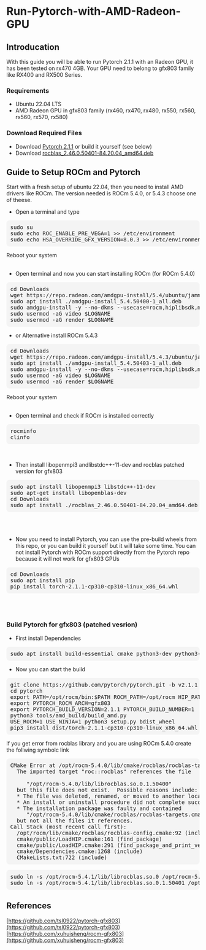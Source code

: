 # Run-Pytorch-with-AMD-Radeon-GPU

## Introducation
With this guide you will be able to run Pytorch 2.1.1 with an Radeon GPU, it has been tested on rx470 4GB. Your GPU need to belong to gfx803 family like RX400 and RX500 Series. 

### Requirements
- Ubuntu 22.04 LTS
- AMD Radeon GPU in gfx803 family (rx460, rx470, rx480, rx550, rx560, rx560, rx570, rx580)

### Download Required Files
- Download [Pytorch 2.1.1](https://drive.google.com/file/d/1Tkyqe8VxUPkpf_jLZRzJphKNlW5Cqixi/view?usp=sharing) or build it yourself (see below)
- Download [rocblas_2.46.0.50401-84.20.04_amd64.deb](https://github.com/xuhuisheng/rocm-gfx803/releases/tag/rocm541)


## Guide to Setup ROCm and Pytorch

Start with a fresh setup of ubuntu 22.04, then you need to install AMD drivers like ROCm. The version needed is ROCm 5.4.0, or 5.4.3 choose one of theese.
- Open a terminal and type
<pre style="background-color: #f4f4f4; padding: 10px; border-radius: 8px;">
sudo su
sudo echo ROC_ENABLE_PRE_VEGA=1 >> /etc/environment
sudo echo HSA_OVERRIDE_GFX_VERSION=8.0.3 >> /etc/environment
</pre>
Reboot your system <br /><br />


- Open terminal and now you can start installing ROCm (for ROCm 5.4.0)

<pre style="background-color: #f4f4f4; padding: 10px; border-radius: 8px;">
cd Downloads
wget https://repo.radeon.com/amdgpu-install/5.4/ubuntu/jammy/amdgpu-install_5.4.50400-1_all.deb
sudo apt install ./amdgpu-install_5.4.50400-1_all.deb
sudo amdgpu-install -y --no-dkms --usecase=rocm,hiplibsdk,mlsdk
sudo usermod -aG video $LOGNAME
sudo usermod -aG render $LOGNAME
</pre>

- or Alternative install ROCm 5.4.3
<pre style="background-color: #f4f4f4; padding: 10px; border-radius: 8px;">
cd Downloads
wget https://repo.radeon.com/amdgpu-install/5.4.3/ubuntu/jammy/amdgpu-install_5.4.50403-1_all.deb
sudo apt install ./amdgpu-install_5.4.50403-1_all.deb
sudo amdgpu-install -y --no-dkms --usecase=rocm,hiplibsdk,mlsdk
sudo usermod -aG video $LOGNAME
sudo usermod -aG render $LOGNAME
</pre>
Reboot your system<br /><br />

- Open terminal and check if ROCm is installed correctly
  
<pre style="background-color: #f4f4f4; padding: 10px; border-radius: 8px;">
rocminfo
clinfo
</pre>  
<br />

 - Then install libopenmpi3 andlibstdc++-11-dev and rocblas patched version for gfx803

<pre style="background-color: #f4f4f4; padding: 10px; border-radius: 8px;">
sudo apt install libopenmpi3 libstdc++-11-dev
sudo apt-get install libopenblas-dev
cd Downloads
sudo apt install ./rocblas_2.46.0.50401-84.20.04_amd64.deb 
</pre><br /><br />  

- Now you need to install Pytorch, you can use the pre-build wheels from this repo, or you can build it yourself but it will take some time. You can not install Pytorch with ROCm support directly from the Pytorch repo because it will not work for gfx803 GPUs
  
<pre style="background-color: #f4f4f4; padding: 10px; border-radius: 8px;">
cd Downloads
sudo apt install pip
pip install torch-2.1.1-cp310-cp310-linux_x86_64.whl
</pre><br /><br />  


### Build Pytorch for gfx803 (patched vesrion)
- First install Dependencies
<pre style="background-color: #f4f4f4; padding: 10px; border-radius: 8px;">
sudo apt install build-essential cmake python3-dev python3-numpy ninja-build libomp-dev libcurl4-openssl-dev libgflags-dev libgoogle-glog-dev libssl-dev libyaml-cpp-dev git
</pre>
- Now you can start the build
<pre style="background-color: #f4f4f4; padding: 10px; border-radius: 8px;">
git clone https://github.com/pytorch/pytorch.git -b v2.1.1
cd pytorch
export PATH=/opt/rocm/bin:$PATH ROCM_PATH=/opt/rocm HIP_PATH=/opt/rocm/hip
export PYTORCH_ROCM_ARCH=gfx803
export PYTORCH_BUILD_VERSION=2.1.1 PYTORCH_BUILD_NUMBER=1
python3 tools/amd_build/build_amd.py
USE_ROCM=1 USE_NINJA=1 python3 setup.py bdist_wheel
pip3 install dist/torch-2.1.1-cp310-cp310-linux_x86_64.whl
</pre>
if you get error from rocblas library and you are using ROCm 5.4.0 create the follwing symbolc link
<pre style="background-color: #f4f4f4; padding: 10px; border-radius: 8px;">
CMake Error at /opt/rocm-5.4.0/lib/cmake/rocblas/rocblas-targets.cmake:79 (message):
  The imported target "roc::rocblas" references the file

     "/opt/rocm-5.4.0/lib/librocblas.so.0.1.50400"
  but this file does not exist.  Possible reasons include:
  * The file was deleted, renamed, or moved to another location.
  * An install or uninstall procedure did not complete successfully.
  * The installation package was faulty and contained
     "/opt/rocm-5.4.0/lib/cmake/rocblas/rocblas-targets.cmake"
  but not all the files it references.
Call Stack (most recent call first):
  /opt/rocm/lib/cmake/rocblas/rocblas-config.cmake:92 (include)
  cmake/public/LoadHIP.cmake:161 (find_package)
  cmake/public/LoadHIP.cmake:291 (find_package_and_print_version)
  cmake/Dependencies.cmake:1268 (include)
  CMakeLists.txt:722 (include)
</pre>
<pre style="background-color: #f4f4f4; padding: 10px; border-radius: 8px;">
sudo ln -s /opt/rocm-5.4.1/lib/librocblas.so.0 /opt/rocm-5.4.0/lib/librocblas.so.0
sudo ln -s /opt/rocm-5.4.1/lib/librocblas.so.0.1.50401 /opt/rocm-5.4.0/lib/librocblas.so.0.1.50400
</pre>

## References
[https://github.com/tsl0922/pytorch-gfx803](https://github.com/tsl0922/pytorch-gfx803) <br />
[https://github.com/xuhuisheng/rocm-gfx803](https://github.com/xuhuisheng/rocm-gfx803)
